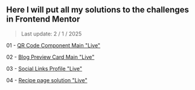 ## Here I will put all my solutions to the challenges in Frontend Mentor

> Last update: 2 / 1 / 2025

01 - [QR Code Component Main "Live"](https://fm-qr-code-mohamed-ahmed.netlify.app/)

02 - [Blog Preview Card Main "Live"](https://blog-preview-card-mohamed-ahmed.netlify.app/)

03 - [Social Links Profile "Live"](https://social-links-profile-mohamed-ahmed-s.netlify.app/)

04 - [Recipe page solution "Live"](https://recipe-page-solution-mohamed-ahmed.netlify.app/)

